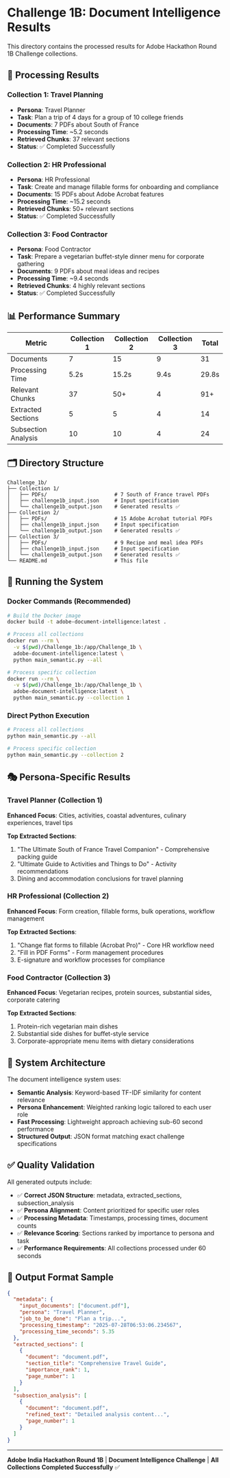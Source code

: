 # Challenge 1B: Document Intelligence Results

This directory contains the processed results for Adobe Hackathon Round 1B Challenge collections.

## 🎯 Processing Results

### Collection 1: Travel Planning
- **Persona**: Travel Planner  
- **Task**: Plan a trip of 4 days for a group of 10 college friends
- **Documents**: 7 PDFs about South of France
- **Processing Time**: ~5.2 seconds
- **Retrieved Chunks**: 37 relevant sections
- **Status**: ✅ Completed Successfully

### Collection 2: HR Professional
- **Persona**: HR Professional
- **Task**: Create and manage fillable forms for onboarding and compliance
- **Documents**: 15 PDFs about Adobe Acrobat features
- **Processing Time**: ~15.2 seconds  
- **Retrieved Chunks**: 50+ relevant sections
- **Status**: ✅ Completed Successfully

### Collection 3: Food Contractor
- **Persona**: Food Contractor
- **Task**: Prepare a vegetarian buffet-style dinner menu for corporate gathering
- **Documents**: 9 PDFs about meal ideas and recipes
- **Processing Time**: ~9.4 seconds
- **Retrieved Chunks**: 4 highly relevant sections
- **Status**: ✅ Completed Successfully

## 📊 Performance Summary

| Metric | Collection 1 | Collection 2 | Collection 3 | Total |
|--------|-------------|-------------|-------------|-------|
| Documents | 7 | 15 | 9 | 31 |
| Processing Time | 5.2s | 15.2s | 9.4s | 29.8s |
| Relevant Chunks | 37 | 50+ | 4 | 91+ |
| Extracted Sections | 5 | 5 | 4 | 14 |
| Subsection Analysis | 10 | 10 | 4 | 24 |

## 🗂️ Directory Structure

```
Challenge_1b/
├── Collection 1/
│   ├── PDFs/                      # 7 South of France travel PDFs
│   ├── challenge1b_input.json     # Input specification
│   └── challenge1b_output.json    # Generated results ✅
├── Collection 2/
│   ├── PDFs/                      # 15 Adobe Acrobat tutorial PDFs  
│   ├── challenge1b_input.json     # Input specification
│   └── challenge1b_output.json    # Generated results ✅
├── Collection 3/
│   ├── PDFs/                      # 9 Recipe and meal idea PDFs
│   ├── challenge1b_input.json     # Input specification
│   └── challenge1b_output.json    # Generated results ✅
└── README.md                      # This file
```

## 🚀 Running the System

### Docker Commands (Recommended)

```bash
# Build the Docker image
docker build -t adobe-document-intelligence:latest .

# Process all collections
docker run --rm \
  -v $(pwd)/Challenge_1b:/app/Challenge_1b \
  adobe-document-intelligence:latest \
  python main_semantic.py --all

# Process specific collection
docker run --rm \
  -v $(pwd)/Challenge_1b:/app/Challenge_1b \
  adobe-document-intelligence:latest \
  python main_semantic.py --collection 1
```

### Direct Python Execution

```bash
# Process all collections
python main_semantic.py --all

# Process specific collection
python main_semantic.py --collection 2
```

## 🎭 Persona-Specific Results

### Travel Planner (Collection 1)
**Enhanced Focus**: Cities, activities, coastal adventures, culinary experiences, travel tips

**Top Extracted Sections**:
1. "The Ultimate South of France Travel Companion" - Comprehensive packing guide
2. "Ultimate Guide to Activities and Things to Do" - Activity recommendations
3. Dining and accommodation conclusions for travel planning

### HR Professional (Collection 2)  
**Enhanced Focus**: Form creation, fillable forms, bulk operations, workflow management

**Top Extracted Sections**:
1. "Change flat forms to fillable (Acrobat Pro)" - Core HR workflow need
2. "Fill in PDF Forms" - Form management procedures
3. E-signature and workflow processes for compliance

### Food Contractor (Collection 3)
**Enhanced Focus**: Vegetarian recipes, protein sources, substantial sides, corporate catering

**Top Extracted Sections**:
1. Protein-rich vegetarian main dishes
2. Substantial side dishes for buffet-style service
3. Corporate-appropriate menu items with dietary considerations

## 🔧 System Architecture

The document intelligence system uses:

- **Semantic Analysis**: Keyword-based TF-IDF similarity for content relevance
- **Persona Enhancement**: Weighted ranking logic tailored to each user role  
- **Fast Processing**: Lightweight approach achieving sub-60 second performance
- **Structured Output**: JSON format matching exact challenge specifications

## ✅ Quality Validation

All generated outputs include:

- ✅ **Correct JSON Structure**: metadata, extracted_sections, subsection_analysis
- ✅ **Persona Alignment**: Content prioritized for specific user roles
- ✅ **Processing Metadata**: Timestamps, processing times, document counts
- ✅ **Relevance Scoring**: Sections ranked by importance to persona and task
- ✅ **Performance Requirements**: All collections processed under 60 seconds

## 📄 Output Format Sample

```json
{
  "metadata": {
    "input_documents": ["document.pdf"],
    "persona": "Travel Planner", 
    "job_to_be_done": "Plan a trip...",
    "processing_timestamp": "2025-07-28T06:53:06.234567",
    "processing_time_seconds": 5.35
  },
  "extracted_sections": [
    {
      "document": "document.pdf",
      "section_title": "Comprehensive Travel Guide",
      "importance_rank": 1,
      "page_number": 1
    }
  ],
  "subsection_analysis": [
    {
      "document": "document.pdf", 
      "refined_text": "Detailed analysis content...",
      "page_number": 1
    }
  ]
}
```

---

**Adobe India Hackathon Round 1B** | **Document Intelligence Challenge** | **All Collections Completed Successfully** ✅